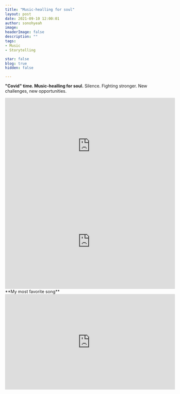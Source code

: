 ```yaml
---
title: "Music-healling for soul"
layout: post
date: 2021-09-10 12:00:01
author: sonohyeah
image: 
headerImage: false
description: ""
tags:
- Music
- Storytelling

star: false
blog: true
hidden: false

---
```


**"Covid" time. Music-healling for soul.**
Silence. Fighting stronger. New challenges, new opportunities.

<iframe width="560" height="315" style="text-align:center" src="https://www.youtube.com/embed/7IRIP-hSfJ0?controls=0" title="YouTube video player" frameborder="0" allow="accelerometer; autoplay; clipboard-write; encrypted-media; gyroscope; picture-in-picture" allowfullscreen></iframe>

<iframe width="560" height="315" style="text-align:center" src="https://www.youtube.com/embed/SX_ViT4Ra7k?controls=0" title="YouTube video player" frameborder="0" allow="accelerometer; autoplay; clipboard-write; encrypted-media; gyroscope; picture-in-picture" allowfullscreen></iframe>

<br>
**My most favorite song**

<iframe width="560" height="315" style="text-align:center" src="https://www.youtube.com/embed/k4V3Mo61fJM?controls=0" title="YouTube video player" frameborder="0" allow="accelerometer; autoplay; clipboard-write; encrypted-media; gyroscope; picture-in-picture" allowfullscreen></iframe>